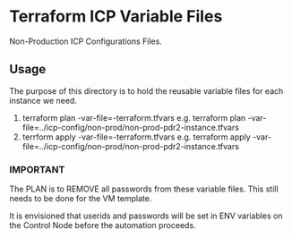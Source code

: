 # Terraform ICP Variable Files

Non-Production ICP Configurations Files.

## Usage
The purpose of this directory is to hold the reusable variable files for each instance we need.

1. terraform plan -var-file=<instance name>-terraform.tfvars
  e.g. terraform plan -var-file=../icp-config/non-prod/non-prod-pdr2-instance.tfvars
1. terrform apply -var-file=<instance name>-terraform.tfvars
    e.g. terraform apply -var-file=../icp-config/non-prod/non-prod-pdr2-instance.tfvars

### IMPORTANT
The PLAN is to REMOVE all passwords from these variable files. This still needs to be done for the VM template.

It is envisioned that userids and passwords will be set in ENV variables on the Control Node before the automation proceeds.
